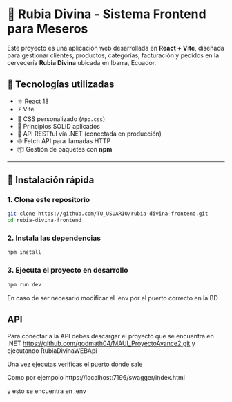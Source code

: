 # 🍻 Rubia Divina - Sistema Frontend para Meseros

Este proyecto es una aplicación web desarrollada en **React + Vite**, diseñada para gestionar clientes, productos, categorías, facturación y pedidos en la cervecería **Rubia Divina** ubicada en Ibarra, Ecuador.

## 🧰 Tecnologías utilizadas

- ⚛️ React 18
- ⚡ Vite
- 🎨 CSS personalizado (`App.css`)
- 🧠 Principios SOLID aplicados
- 🔄 API RESTful vía .NET (conectada en producción)
- 🌐 Fetch API para llamadas HTTP
- 📦 Gestión de paquetes con **npm**

---

## 🚀 Instalación rápida

### 1. Clona este repositorio

```bash
git clone https://github.com/TU_USUARIO/rubia-divina-frontend.git
cd rubia-divina-frontend
```
### 2. Instala las dependencias
```bash
npm install
```

### 3. Ejecuta el proyecto en desarrollo
``` bash
npm run dev
```

En caso de ser necesario modificar el .env por el puerto correcto en la BD
## API
Para conectar a la API debes descargar el proyecto que se encuentra en .NET
https://github.com/godmath04/MAUI_ProyectoAvance2.git
y ejecutando RubiaDivinaWEBApi

Una vez ejecutas verificas el puerto donde sale

Como por ejempolo
https://localhost:7196/swagger/index.html

y esto se encuentra en .env